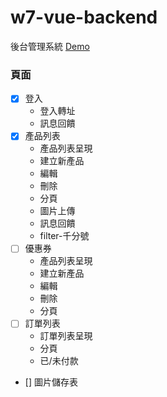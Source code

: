# w7-vue-backend
後台管理系統 [Demo](https://wanchii.github.io/w7-vue-backend/dist/#/)

### 頁面
- [x] 登入
  - 登入轉址
  - 訊息回饋
- [x] 產品列表
  - 產品列表呈現
  - 建立新產品
  - 編輯
  - 刪除
  - 分頁
  - 圖片上傳
  - 訊息回饋
  - filter-千分號
- [ ] 優惠券
  - 產品列表呈現
  - 建立新產品
  - 編輯
  - 刪除
  - 分頁
- [ ] 訂單列表
  - 訂單列表呈現
  - 分頁
  - 已/未付款
- [] 圖片儲存表
